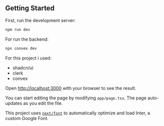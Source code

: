 
## Getting Started

First, run the development server:

```bash
npm run dev
```

For run the backend:
```bash
npx convex dev
```

For this project i used: 
- shadcn/ui
- clerk
- convex

Open [http://localhost:3000](http://localhost:3000) with your browser to see the result.

You can start editing the page by modifying `app/page.tsx`. The page auto-updates as you edit the file.

This project uses [`next/font`](https://nextjs.org/docs/basic-features/font-optimization) to automatically optimize and load Inter, a custom Google Font.



